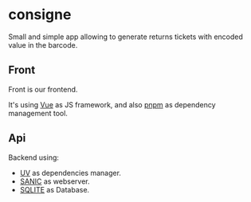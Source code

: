 # consigne
Small and simple app allowing to generate returns tickets with encoded value in the barcode.


## Front

Front is our frontend.

It's using [Vue](https://vuejs.org/guide/quick-start.html) as JS framework,
and also [pnpm](https://pnpm.io/installation) as dependency management tool.

## Api
Backend using:
* [UV](https://docs.astral.sh/uv/) as dependencies manager.
* [SANIC](https://sanic.dev/en/) as webserver.
* [SQLITE](https://www.sqlite.org/) as Database.